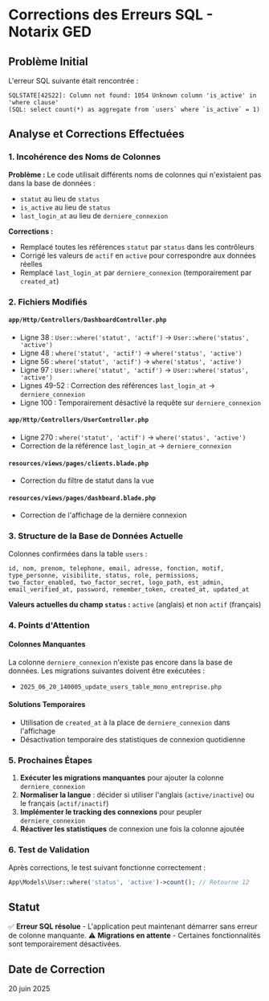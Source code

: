 # Corrections des Erreurs SQL - Notarix GED

## Problème Initial
L'erreur SQL suivante était rencontrée :
```
SQLSTATE[42S22]: Column not found: 1054 Unknown column 'is_active' in 'where clause' 
(SQL: select count(*) as aggregate from `users` where `is_active` = 1)
```

## Analyse et Corrections Effectuées

### 1. Incohérence des Noms de Colonnes
**Problème :** Le code utilisait différents noms de colonnes qui n'existaient pas dans la base de données :
- `statut` au lieu de `status`
- `is_active` au lieu de `status`
- `last_login_at` au lieu de `derniere_connexion`

**Corrections :**
- Remplacé toutes les références `statut` par `status` dans les contrôleurs
- Corrigé les valeurs de `actif` en `active` pour correspondre aux données réelles
- Remplacé `last_login_at` par `derniere_connexion` (temporairement par `created_at`)

### 2. Fichiers Modifiés

#### `app/Http/Controllers/DashboardController.php`
- Ligne 38 : `User::where('statut', 'actif')` → `User::where('status', 'active')`
- Ligne 48 : `where('statut', 'actif')` → `where('status', 'active')`
- Ligne 56 : `where('statut', 'actif')` → `where('status', 'active')`
- Ligne 97 : `User::where('statut', 'actif')` → `User::where('status', 'active')`
- Lignes 49-52 : Correction des références `last_login_at` → `derniere_connexion`
- Ligne 100 : Temporairement désactivé la requête sur `derniere_connexion`

#### `app/Http/Controllers/UserController.php`
- Ligne 270 : `where('statut', 'actif')` → `where('status', 'active')`
- Correction de la référence `last_login_at` → `derniere_connexion`

#### `resources/views/pages/clients.blade.php`
- Correction du filtre de statut dans la vue

#### `resources/views/pages/dashboard.blade.php`
- Correction de l'affichage de la dernière connexion

### 3. Structure de la Base de Données Actuelle

Colonnes confirmées dans la table `users` :
```
id, nom, prenom, telephone, email, adresse, fonction, motif, 
type_personne, visibilite, status, role, permissions, 
two_factor_enabled, two_factor_secret, logo_path, est_admin, 
email_verified_at, password, remember_token, created_at, updated_at
```

**Valeurs actuelles du champ `status` :** `active` (anglais) et non `actif` (français)

### 4. Points d'Attention

#### Colonnes Manquantes
La colonne `derniere_connexion` n'existe pas encore dans la base de données. Les migrations suivantes doivent être exécutées :
- `2025_06_20_140005_update_users_table_mono_entreprise.php`

#### Solutions Temporaires
- Utilisation de `created_at` à la place de `derniere_connexion` dans l'affichage
- Désactivation temporaire des statistiques de connexion quotidienne

### 5. Prochaines Étapes

1. **Exécuter les migrations manquantes** pour ajouter la colonne `derniere_connexion`
2. **Normaliser la langue** : décider si utiliser l'anglais (`active/inactive`) ou le français (`actif/inactif`)
3. **Implémenter le tracking des connexions** pour peupler `derniere_connexion`
4. **Réactiver les statistiques** de connexion une fois la colonne ajoutée

### 6. Test de Validation

Après corrections, le test suivant fonctionne correctement :
```php
App\Models\User::where('status', 'active')->count(); // Retourne 12
```

## Statut
✅ **Erreur SQL résolue** - L'application peut maintenant démarrer sans erreur de colonne manquante.
⚠️ **Migrations en attente** - Certaines fonctionnalités sont temporairement désactivées.

## Date de Correction
20 juin 2025
